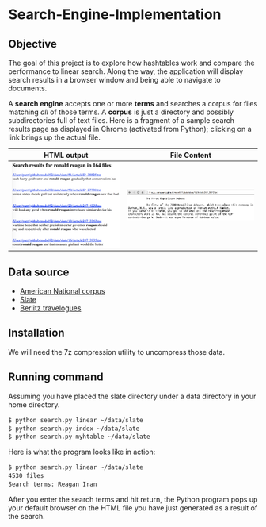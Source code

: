 # Search-Engine-Implementation

## Objective
The goal of this project is to explore how hashtables work and compare the performance to linear search. Along the way, the application will display search results in a browser window and being able to navigate to documents.

A **search engine** accepts one or more **terms** and searches a corpus for files matching *all* of those terms.  A **corpus** is just a directory and possibly subdirectories full of text files. Here is a fragment of a sample search results page as displayed in Chrome (activated from Python); clicking on a link brings up the actual file.

| HTML output        | File Content |
| ---------- | -----
| <img src="img/search-page.png" width=300> |<img src="img/search-file-page.png" width=350>|

## Data source
- [American National corpus](http://www.anc.org/data/oanc/contents/)
- [Slate](https://github.com/parrt/msds692/blob/master/data/slate.7z)
- [Berlitz travelogues](https://github.com/parrt/msds692/blob/master/data/berlitz1.7z)

## Installation
We will need the 7z compression utility to uncompress those data.

## Running command 
Assuming you have placed the slate directory under a data directory in your home directory.

```bash
$ python search.py linear ~/data/slate
$ python search.py index ~/data/slate
$ python search.py myhtable ~/data/slate
```

Here is what the program looks like in action:

```bash
$ python search.py linear ~/data/slate
4530 files
Search terms: Reagan Iran
```
After you enter the search terms and hit return, the Python program pops up your default browser on the HTML file you have just generated as a result of the search.
